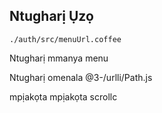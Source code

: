 ## Ntugharị Ụzọ

`./auth/src/menuUrl.coffee`

Ntugharị mmanya menu

Ntugharị omenala
@3-/urlli/Path.js

mpịakọta mpịakọta
scrollc